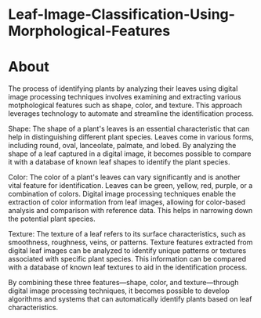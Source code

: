 # Leaf-Image-Classification-Using-Morphological-Features

# About
The process of identifying plants by analyzing their leaves using digital image processing techniques involves examining and extracting various motphological features such as shape, color, and texture. This approach leverages technology to automate and streamline the identification process.

Shape: The shape of a plant's leaves is an essential characteristic that can help in distinguishing different plant species. Leaves come in various forms, including round, oval, lanceolate, palmate, and lobed. By analyzing the shape of a leaf captured in a digital image, it becomes possible to compare it with a database of known leaf shapes to identify the plant species.

Color: The color of a plant's leaves can vary significantly and is another vital feature for identification. Leaves can be green, yellow, red, purple, or a combination of colors. Digital image processing techniques enable the extraction of color information from leaf images, allowing for color-based analysis and comparison with reference data. This helps in narrowing down the potential plant species.

Texture: The texture of a leaf refers to its surface characteristics, such as smoothness, roughness, veins, or patterns. Texture features extracted from digital leaf images can be analyzed to identify unique patterns or textures associated with specific plant species. This information can be compared with a database of known leaf textures to aid in the identification process.

By combining these three features—shape, color, and texture—through digital image processing techniques, it becomes possible to develop algorithms and systems that can automatically identify plants based on leaf characteristics.
